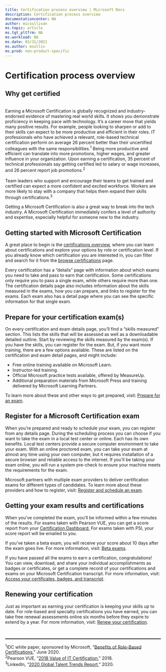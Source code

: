 ```yaml
---
title: Certification process overview | Microsoft Docs
description: Certification process overview
documentationcenter: NA 
author: micsullivan
ms.topic: article
ms.tgt_pltfrm: NA
ms.workload: NA
ms.date: 03/31/2021
ms.author: msulliv
ms.prod: non-product-specific
---
```

# Certification process overview

## Why get certified

<div><br/>
Earning a Microsoft Certification is globally recognized and industry-endorsed evidence of mastering real world skills. It shows you demonstrate proficiency in keeping pace with technology. It’s a career move that yields many positive results. For example, people looking to sharpen or add to their skills can expect to be more productive and efficient in their roles. IT professionals who have achieved a relevant, role-based technical certification perform on average 26 percent better than their uncertified colleagues with the same responsibilities.<sup>1</sup> Being more productive and efficient can translate into more promotions, higher wages, and greater influence in your organization. Upon earning a certification, 35 percent of technical professionals say getting certified led to salary or wage increases, and 26 percent report job promotions.<sup>2</sup>
<br/><br/>
Team leaders who support and encourage their teams to get trained and certified can expect a more confident and excited workforce. Workers are more likely to stay with a company that helps them expand their skills through certifications.<sup>3</sup></div>

Getting a Microsoft Certification is also a great way to break into the tech industry. A Microsoft Certification immediately confers a level of authority and expertise, especially helpful for someone new to the industry.

## Getting started with Microsoft Certification

A great place to begin is the [certifications overview](/learn/certifications/), where you can learn about certifications and explore your options by role or certification level. If you already know which certification you are interested in, you can filter and search for it from the [browse certifications](/learn/certifications/browse/) page.  

Every certification has a “details” page with information about which exams you need to take and pass to earn that certification. Some certifications only require you to pass a single exam, while others require more than one. The certification details page also includes information about the skills measured in the exams, how you can prepare, and links to register for the exams. Each exam also has a detail page where you can see the specific information for that single exam.

## Prepare for your certification exam(s)

On every certification and exam details page, you’ll find a “skills measured” section. This lists the skills that will be assessed as well as a downloadable detailed outline. Start by reviewing the skills measured by the exam(s). If you have the skills, you can register for the exam. But, if you want more training, there are a few options available. These are listed on the certification and exam detail pages, and might include:

- Free online training available on Microsoft Learn.
- Instructor-led training.
- Official Microsoft practice tests available, offered by MeasureUp.
- Additional preparation materials from Microsoft Press and training delivered by Microsoft Learning Partners.

To learn more about these and other ways to get prepared, visit: [Prepare for an exam](/learn/certifications/prepare-exam).

## Register for a Microsoft Certification exam

When you’re prepared and ready to schedule your exam, you can register from any details page. 
During the scheduling process you can choose if you want to take the exam in a local test center or online.  Each has its own benefits. Local test centers provide a secure computer environment to take your exam. With an online proctored exam, you can take your exam at almost any time using your own computer, but it requires installation of a secure browser and reliable access to the internet. If you’ll be taking your exam online, you will run a system pre-check to ensure your machine meets the requirements for the exam.

Microsoft partners with multiple exam providers to deliver certification exams for different types of candidates. To learn more about these providers and how to register, visit: [Register and schedule an exam](/learn/certifications/register-schedule-exam).

## Getting your exam results and certifications

When you’ve completed the exam, you’ll be informed within a few minutes of the results. For exams taken with Pearson VUE, you can get a score report from your [Certification Dashboard.](https://aka.ms/certdashboard) For exams taken with PSI, your score report will be emailed to you.

If you’ve taken a beta exam, you will receive your score about 10 days after the exam goes live. For more information, visit: [Beta exams](/learn/certifications/beta-exams).

If you have passed all the exams to earn a certification, congratulations! You can view, download, and share your individual accomplishments as badges or certificates, or get a complete record of your certifications and exams on your Microsoft Certification transcript. For more information, visit: [Access your certificates, badges, and transcript](/learn/certifications/access-certificates-badges-transcript).

## Renewing your certification

Just as important as earning your certification is keeping your skills up to date. For role-based and specialty certifications you have earned, you can take free renewal assessments online six months before they expire to extend by a year. For more information, visit: [Renew your certification](/learn/certifications/renew-your-microsoft-certification).

<div>
<br/>
<hr style="border-top: 1px solid black">

  <sup>1</sup>IDC white paper, sponsored by Microsoft, “<a href="https://aka.ms/IDC_Role-basedCerts">Benefits of Role-Based Certifications</a>,” June 2020.<br/>
  <sup>2</sup>Pearson VUE, “<a href="https://home.pearsonvue.com/Test-Owner/Market-expertise/Information-Technology/VOC.aspx">2018 Value of IT Certification</a>,” 2018.<br/>
  <sup>3</sup>LinkedIn, “<a href="https://business.linkedin.com/talent-solutions/recruiting-tips/global-talent-trends-2020?">2020 Global Talent Trends Report</a>,” 2020.
</div>
